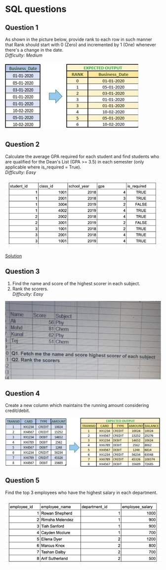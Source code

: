 # SQL questions

## Question 1

As shown in the picture below, provide rank to each row in such manner that Rank should start with 0 (Zero) and incremented by 1 (One) whenever there's a change in the date.  
_Difficulty: Medium_

![Question 1 pic](Question-1/SQL_Q1.jpeg)

## Question 2

Calculate the average GPA required for each student and find students who are qualified for the Dean's List (GPA >= 3.5) in each semester (only applicable where is_required = True).  
_Difficulty: Easy_

![Question 2 pic](Question-2/SQL_Q2.jpeg)

[Solution](Question-2/SQL_A2.sql)

## Question 3

1. Find the name and score of the highest scorer in each subject. 
2. Rank the scorers.  
_Difficulty: Easy_

![Question 3 pic](Question-3/SQL_Q3.jpeg)

## Question 4

Create a new column which maintains the running amount considering credit/debit.

![Question 4 pic](Question-4/SQL_Q4.jpeg)

## Question 5

Find the top 3 employees who have the highest salary in each department.

![Question 5 pic](Question-5/SQL_Q5.jpeg)
